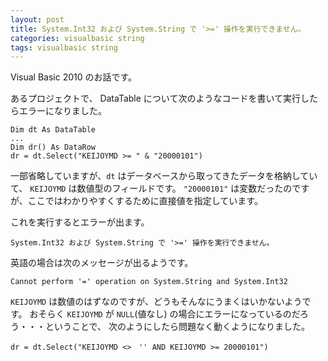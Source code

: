 ```yaml
---
layout: post
title: System.Int32 および System.String で '>=' 操作を実行できません。
categories: visualbasic string
tags: visualbasic string
---
```

 
Visual Basic 2010 のお話です。

あるプロジェクトで、 DataTable について次のようなコードを書いて実行したらエラーになりました。


```
Dim dt As DataTable
...
Dim dr() As DataRow
dr = dt.Select("KEIJOYMD >= " & "20000101")
```

一部省略していますが、`dt` はデータベースから取ってきたデータを格納していて、
`KEIJOYMD` は数値型のフィールドです。
`"20000101"` は変数だったのですが、ここではわかりやすくするために直接値を指定しています。

これを実行するとエラーが出ます。

```
System.Int32 および System.String で '>=' 操作を実行できません。
```

英語の場合は次のメッセージが出るようです。

```
Cannot perform '=' operation on System.String and System.Int32
```

`KEIJOYMD` は数値のはずなのですが、どうもそんなにうまくはいかないようです。
おそらく `KEIJOYMD` が `NULL`(値なし) の場合にエラーになっているのだろう・・・ということで、
次のようにしたら問題なく動くようになりました。

```
dr = dt.Select("KEIJOYMD <>　'' AND KEIJOYMD >= 20000101")
```
